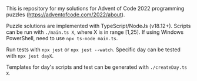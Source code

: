 This is repository for my solutions for Advent of Code 2022 programming puzzles (https://adventofcode.com/2022/about).

Puzzle solutions are implemented with TypeScript/NodeJs (v18.12+). Scripts can be run with `./main.ts X`, where X is in range [1,25].
If using Windows PowerShell, need to use `npx ts-node main.ts`.

Run tests with `npx jest` or `npx jest --watch`. Specific day can be tested with `npx jest dayX`.

Templates for day's scripts and test can be generated with `./createDay.ts X`.
